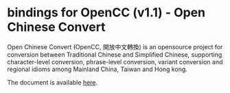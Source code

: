 # bindings for OpenCC (v1.1) - Open Chinese Convert

Open Chinese Convert (OpenCC, 開放中文轉換) is an opensource project for conversion between Traditional Chinese and Simplified Chinese, supporting character-level conversion, phrase-level conversion, variant conversion and regional idioms among Mainland China, Taiwan and Hong kong.

The document is available [here](https://kandu.github.io/caml_doc/opencc1_1/).

